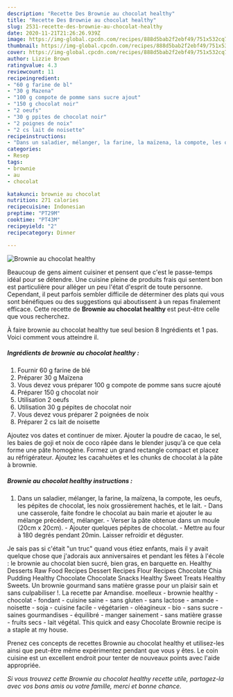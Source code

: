 ```yaml
---
description: "Recette Des Brownie au chocolat healthy"
title: "Recette Des Brownie au chocolat healthy"
slug: 2531-recette-des-brownie-au-chocolat-healthy
date: 2020-11-21T21:26:26.939Z
image: https://img-global.cpcdn.com/recipes/888d5bab2f2ebf49/751x532cq70/brownie-au-chocolat-healthy-photo-principale-de-la-recette.jpg
thumbnail: https://img-global.cpcdn.com/recipes/888d5bab2f2ebf49/751x532cq70/brownie-au-chocolat-healthy-photo-principale-de-la-recette.jpg
cover: https://img-global.cpcdn.com/recipes/888d5bab2f2ebf49/751x532cq70/brownie-au-chocolat-healthy-photo-principale-de-la-recette.jpg
author: Lizzie Brown
ratingvalue: 4.3
reviewcount: 11
recipeingredient:
- "60 g farine de bl"
- "30 g Mazena"
- "100 g compote de pomme sans sucre ajout"
- "150 g chocolat noir"
- "2 oeufs"
- "30 g ppites de chocolat noir"
- "2 poignes de noix"
- "2 cs lait de noisette"
recipeinstructions:
- "Dans un saladier, mélanger, la farine, la maïzena, la compote, les oeufs, les pépites de chocolat, les noix grossièrement hachés, et le lait. Dans une casserole, faite fondre le chocolat au bain marie et ajouter le au mélange précédent, mélanger. Verser la pâte obtenue dans un moule (20cm x 20cm). Ajouter quelques pépites de chocolat. Mettre au four à 180 degrés pendant 20min. Laisser refroidir et déguster."
categories:
- Resep
tags:
- brownie
- au
- chocolat

katakunci: brownie au chocolat 
nutrition: 271 calories
recipecuisine: Indonesian
preptime: "PT29M"
cooktime: "PT43M"
recipeyield: "2"
recipecategory: Dinner

---
```



![Brownie au chocolat healthy](https://img-global.cpcdn.com/recipes/888d5bab2f2ebf49/751x532cq70/brownie-au-chocolat-healthy-photo-principale-de-la-recette.jpg)

Beaucoup de gens aiment cuisiner et pensent que c'est le passe-temps idéal pour se détendre. Une cuisine pleine de produits frais qui sentent bon est particulière pour alléger un peu l'état d'esprit de toute personne. Cependant, il peut parfois sembler difficile de déterminer des plats qui vous sont bénéfiques ou des suggestions qui aboutissent à un repas finalement efficace. Cette recette de <strong> Brownie au chocolat healthy </strong> est peut-être celle que vous recherchez.

<!--inarticleads1-->

À faire brownie au chocolat healthy tue seul besion 8 Ingrédients et 1 pas. Voici comment vous atteindre il.

##### Ingrédients de brownie au chocolat healthy :

1. Fournir 60 g farine de blé
1. Préparer 30 g Maïzena
1. Vous devez vous préparer 100 g compote de pomme sans sucre ajouté
1. Préparer 150 g chocolat noir
1. Utilisation 2 oeufs
1. Utilisation 30 g pépites de chocolat noir
1. Vous devez vous préparer 2 poignées de noix
1. Préparer 2 cs lait de noisette


Ajoutez vos dates et continuer de mixer. Ajouter la poudre de cacao, le sel, les baies de goji et noix de coco râpée dans le blender jusqu&#39;à ce que cela forme une pâte homogène. Formez un grand rectangle compact et placez au réfrigérateur. Ajoutez les cacahuètes et les chunks de chocolat à la pâte à brownie. 

<!--inarticleads2-->

##### Brownie au chocolat healthy instructions :

1. Dans un saladier, mélanger, la farine, la maïzena, la compote, les oeufs, les pépites de chocolat, les noix grossièrement hachés, et le lait. - Dans une casserole, faite fondre le chocolat au bain marie et ajouter le au mélange précédent, mélanger. - Verser la pâte obtenue dans un moule (20cm x 20cm). - Ajouter quelques pépites de chocolat. - Mettre au four à 180 degrés pendant 20min. Laisser refroidir et déguster.


Je sais pas si c&#39;était &#34;un truc&#34; quand vous étiez enfants, mais il y avait quelque chose que j&#39;adorais aux anniversaires et pendant les fêtes à l&#39;école : le brownie au chocolat bien sucré, bien gras, en barquette en. Healthy Desserts Raw Food Recipes Dessert Recipes Flour Recipes Chocolate Chia Pudding Healthy Chocolate Chocolate Snacks Healthy Sweet Treats Healthy Sweets. Un brownie gourmand sans matière grasse pour un plaisir sain et sans culpabiliser !. La recette par Amandise. moelleux - brownie healthy - chocolat - fondant - cuisine saine - sans gluten - sans lactose - amande - noisette - soja - cuisine facile - végétarien - oléagineux - bio - sans sucre - saines gourmandises - équilibré - manger sainement - sans matière grasse - fruits secs - lait végétal. This quick and easy Chocolate Brownie recipe is a staple at my house. 

<!--inarticleads1-->

<p>
Prenez ces concepts de recettes Brownie au chocolat healthy et utilisez-les ainsi que peut-être même expérimentez pendant que vous y êtes. Le coin cuisine est un excellent endroit pour tenter de nouveaux points avec l'aide appropriée.
</p>

<p>
<i>Si vous trouvez cette Brownie au chocolat healthy recette utile, partagez-la avec vos bons amis ou votre famille, merci et bonne chance.</i>
</p>

